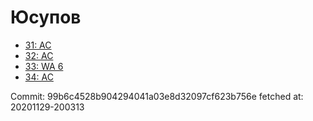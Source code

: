 # Юсупов
- [31: AC](31.md)
- [32: AC](32.md)
- [33: WA 6](33.md)
- [34: AC](34.md)

Commit: 99b6c4528b904294041a03e8d32097cf623b756e
 fetched at: 20201129-200313

